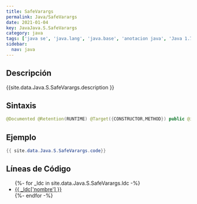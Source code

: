 ```yaml
---
title: SafeVarargs
permalink: Java/SafeVarargs
date: 2021-01-04
key: JavaJava.S.SafeVarargs
category: java
tags: ['java se', 'java.lang', 'java.base', 'anotacion java', 'Java 1.7']
sidebar: 
  nav: java
---
```


## Descripción
{{site.data.Java.S.SafeVarargs.description }}

## Sintaxis
~~~java
@Documented @Retention(RUNTIME) @Target({CONSTRUCTOR,METHOD}) public @interface SafeVarargs
~~~

## Ejemplo
~~~java
{{ site.data.Java.S.SafeVarargs.code}}
~~~

## Líneas de Código
<ul>
{%- for _ldc in site.data.Java.S.SafeVarargs.ldc -%}
   <li>
       <a href="{{_ldc['url'] }}">{{ _ldc['nombre'] }}</a>
   </li>
{%- endfor -%}
</ul>
